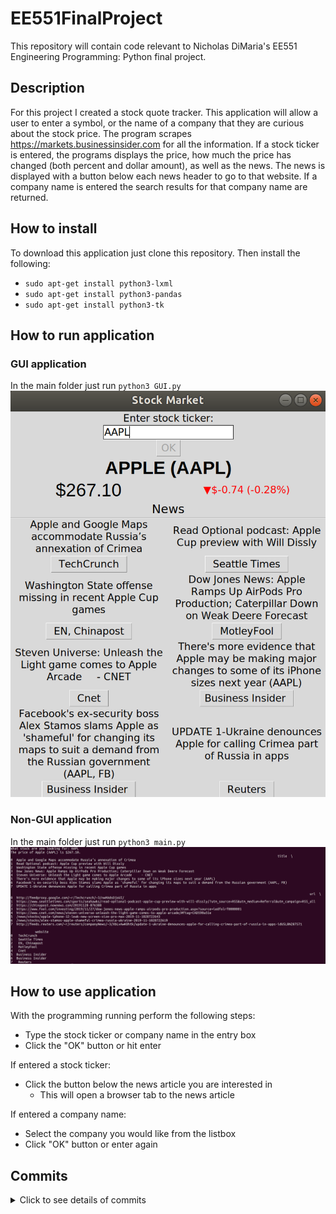 # EE551FinalProject #
This repository will contain code relevant to Nicholas DiMaria's EE551 Engineering Programming: Python final project.

## Description ##
For this project I created a stock quote tracker. This application will allow a user to enter a symbol, or the name of a company that they are curious about the stock price. The program scrapes https://markets.businessinsider.com for all the information. If a stock ticker is entered, the programs displays the price, how much the price has changed (both percent and dollar amount), as well as the news. The news is displayed with a button below each news header to go to that website. If a company name is entered the search results for that company name are returned. 

## How to install ##
To download this application just clone this repository. Then install the following:
* `sudo apt-get install python3-lxml`
* `sudo apt-get install python3-pandas`
* `sudo apt-get install python3-tk`

## How to run application ##
### GUI application ###
In the main folder just run `python3 GUI.py`
![GUI Picture](/Images/GUI.png)

### Non-GUI application ###
In the main folder just run `python3 main.py`
![Non-GUI Picture](/Images/NonGUI.png)

## How to use application ##
With the programming running perform the following steps:
* Type the stock ticker or company name in the entry box
* Click the "OK" button or hit enter

If entered a stock ticker:
* Click the button below the news article you are interested in 
  * This will open a browser tab to the news article 
  
If entered a company name:
* Select the company you would like from the listbox
* Click "OK" button or enter again

## Commits ##
<details>
  <summary>Click to see details of commits</summary>
  <h3>Add web scraping functionality</h3>
  <ul>
    <li>Import lxml needs to be installed using <i>sudo apt-get install python3-lxml</i></li>
    <li>Inspect the elements of the webpage using right click -> inspect</li>
    <li>Using arrow in the top left hand corner of inspect</li>
    <li>Click element you need</li>
    <li>Right click the element and copy the full xpath</li>
    <li>Using <i>tree.xpath([path copied]/text())</i> and set equal to variable</li>
    <li>Variable will be a list</li>
    <li>Print first element of list</li>
  </ul>
  
  <h3>Add search functionality</h3>
  <ul>
    <li>Allow user to enter stock ticker</li>
    <li>Generate a URL by adding <i>/[stockTicker]-stock</i> to end of https://markets.businessinsider.com/stocks</li>
    <li>Use scraping methods from earlier to get stock prices</li>
  </ul>
  <h3>Add webscraping for tables</h3>
  <ul>
    <li>Allows user to enter name of company</li>
    <li>Shows in table form all stock tickers of companies that are returned</li>
    <li>Uses pandas to format data<i>sudo apt-get install python3-pandas</i></li>
    <li><i>displaySearch()</i> method found mostly from https://towardsdatascience.com/web-scraping-html-tables-with-python-c9baba21059</li>
  </ul>
  
  <h3>Add GUI</h3>
  <ul>
    <li>Add main.py file</li>
    <li>Going to be used for testing all the methods on the terminal</li>
    <li>Install tkinter <i>sudo apt-get install python3-tk</i></li>
    <li>Add GUI file</li>
    <li>Going to house all of the GUI that will call the methods</li>
    <li>Create basic GUI</li>
    <li>When a button is clicked makes call to <i>searchWebsite()</i></li>
    <li>Changes a label with the data received back from the method</li>
  </ul>
  
  <h3>Add Entry Box</h3>
  <ul>
    <li>When the button is clicked take data from the entry box</li>
    <li>Display the returned data in the label</li>
    <li>Add Listbox</li>
    <li>If a panadas dataframe is returned we display the data in a listbox rather than in text</li>
    <li><mark>Want to add the ability to select one item from the list box and click OK to submit</mark></li>
  </ul>
  <h3>Clear Listbox on Search</h3>
  <ul>
    <li>Simply clears the Listbox when a new stock is searched for</li>
  </ul>
  
  <h3>Allow selection from Listbox</h3>
  <ul>
    <li>When “ok” button is clicked we use a try-except statement</li>
    <li>If something in the Listbox is currently selected we do the search on that
      <ul>
        <li>Note: We do string manipulation to get the stock ticker from the end of the string selected</li>
      </ul>
    </li>
    <li>Otherwise we just search for what is currently in the textbox</li>
    <li>Also add code so that when a stock is searched from the Listbox selection, we replace the words in the entry box</li>
  </ul>
  
  <h3>Basic UI Changes</h3>
  <ul>
    <li>Change focus on the running of the application to the entry box</li>
    <li>Bind the enter key to the same function as clicking OK</li>
  </ul>
  
  <h3>Add Tests</h3>
  <ul>
    <li>Created file tests.py</li>
    <li>We run two tests on the search
       <ul>
         <li>First checks that when we type in APPL we get returned “The price of Apple (APPL) is”</li>
         <li>Second checks that if we type “apple” we got a pd dataframe </li>
      </ul>
    </li>
  </ul>
  
  <h3>Begin adding images</h3>
  <ul>
    <li>Adds some images so that an up or down arrow can be displayed</li>
  </ul>
  
  <h3>Add price increase or decrease </h3>
  <ul>
    <li>Add function <i>upOrDown()</i> in FinalProject.py which scrapes to see if there is an up or down arrow on the page        <ul>
      <li>Returns true if there is an up arrow or false if there is a down arrow</li>
      </ul>                                                                                                                 
    </li>
    <li>In GUI.py we add a new label called image</li>
    <li>We also add up and down arrow images as pgm 
      <ul>
        <li>Named <i>upArrow</i> and <i>downArrow</i></li>
      </ul>
    </li>
    <li>Call function <i>upOrDown()</i> and display the proper image using <i>image.config(image=[NameOfImage])</i></li>
  </ul>
  
  <h3>Add company class</h3>
  <ul>
  <li>On call to <i>searchWebsite()</i> an object of the company class is now returned
      <ul>
        <li>Returns true if there is an up arrow or false if there is a down arrow</li>
      </ul>                                                                                                                 
    </li>
    <li>In GUI.py we add a new label called image</li>
    <li>We also add up and down arrow images as pgm 
      <ul>
        <li>Company class contains the stock ticker, the company name and the price</li>
        <li>Soon to add whether the price of the stock is up or down </li>
      </ul>
    </li>
    <li>In the calls to searchWebsite() we now have to set it to an object
      <ul>
        <li>We then have to call the <i>getData()</i> on the class to print out the data like we did before</li>
      </ul>
    </li>
  </ul>
  
  <h3>Add check <i>upOrDown()</i> to <i>searchWebsite()</i></h3>
  <ul>
    <li>We are combining the <i>upOrDown()</i> method and the <i>searchWebsite()</i> 
        <ul>
          <li>This gets all the data at once so that multiple calls aren’t being done </li>
        </ul>                                                                                                               
    </li>
    <li>Had to add another attribute to the company class called <i>up</i> 
      <ul>
        <li>Had to account for this when creating a new class </li>
      </ul>
    </li>
    <li>When we want to use this data we just call <i>company.up</i> </li>
  </ul>
  
  <h3>Fix Layout and add price change</h3>
  <ul>
    <li>We now also grab the price change in both dollar amount and percentage  
        <ul>
          <li>These are added to the company class as a property call change</li>
        </ul>                                                                                                               
    </li>
    <li>Changed from using <i>pack()</i> to <i>grid()</i> 
      <ul>
        <li>Allows configuration of layout using <i>row=X</i> and <i>column =Y</i></li>
      </ul>
    </li>
    <li>Remove the pictures of the arrow
      <ul>
        <li>Instead we use text arrows</li>
        <li>Looks nicer and easier to deal with </li>
      </ul>
    </li>
    <li>Change the color of the text depending on if the price is up or down for the day
      <ul>
        <li>Use <i>fb=’[color]’</i></li>
      </ul>
    </li>
  </ul>
  
  <h3>Add news to Listbox on search of stock</h3>
  <ul>
    <li>When a stock is search displays news in the listbox  
        <ul>
          <li>Want to add that when you click on one you can somehow search?</li>
        </ul>                                                                                                               
    </li>
    <li>Need to fix when you enter a stock that searches website</li>
    <li>Need to fix some of the bad formatting </li>
  </ul>
  
  <h3>Split change to number and percent</h3>
  <ul>
    <li>We change the attribute <i>changeNumber</i> and <i>changePercent</i> 
        <ul>
          <li>Combine back together later</li>
        </ul>                                                                                                               
    </li>
    <li>When they were fetched together the program would fail when a search was done instead</li>
  </ul>
  
  <h3>Append url link to news</h3>
  <ul>
    <li>When we grab the news we now also want the link that it comes from</li>
    <li>In <i>displayNews()</i> method we grab all of the hrefs</li>
    <li> Then we create another column called <i>urls</i> for the dataframe
        <ul>
          <li>Just append the next href to this column every row of the table we loop through</li>
        </ul>                                                                                                               
    </li>
    <li>When iterating through the rows of the dataframe generate a dictionary
      <ul>
          <li>Contains both the title of the articles and the url</li>
      </ul> 
    </li>
    <li>Add a button called <i>search</i>
      <ul>
          <li>Set to disabled when there are search items in the listbox</li>
          <li>Set to enabled when there are news items in the listbox</li>
          <li>When click just prints the url in the terminal for now</li>
      </ul> 
    </li>
  </ul>
  
  <h3>Add Icon</h3>
  <ul>
    <li>Just adding an icon for the application</li>
  </ul>
  
  <h3>Small Changes</h3> 
  <ul>
    <li>Change the file path of icon</li>
    <li>Update loop for news from 1 to 0 to include all news articles</li>
  </ul>
  
  <h3>Launch browser on search click</h3> 
  <ul>
    <li>Uses <i>webbrowser.open(url,new=new)</i> to launch the browser with the URL of news article that is clicked</li>
    <li>Have to account for the edge case where the article is on their own website
      <ul>
        <li>They usually just point to the file</li>
        <li>We need to append https://markets.businessinsider.com to the beginning of the url and then it goes to the right place</li>
        <li>Just a simple if statement </li>
      </ul>
    </li>
  </ul>
  
  <h3>Fix button issues</h3> 
  <ul>
    <li>Add a global variable called <i>news</i>
      <ul>
        <li>Keeps track of if there is news in the listbox</li>
        <li>If there is news we make the enter button do a search</li>
      </ul>
    </li>
    <li>Also disable the “OK” button when the news is displayed</li>
    <li>Define a method called <i>callback</i> which is called every time something is changed in the textbox
      <ul>
        <li>We clear the listbox selection</li>
        <li>Re Enable the “OK” button</li>
        <li>Set news to false</li>
      </ul>
    </li>
    <li>Probably can eliminate the need for all of this we use just use two different listbox (for news and search).
      <ul>
        <li>Just hide them when they need to be</li>
      </ul>
    </li>
  </ul>
  
  <h3>Make multiple listbox</h3> 
  <ul>
    <li>Have news and searches in different listboxes
      <ul>
        <li>One is hidden and the other one is shown</li>
      </ul>
    </li>
    <li>Want to make it so the news are labels with buttons beneath </li>
  </ul>
  
  <h3>Start adding labels instead of listbox</h3> 
  <ul>
    <li>Instead of a listbox for news, we want labels 
      <ul>
        <li>Actually use messages</li>
        <li>Dynamically create labels (and buttons) for each of the news websites</li>
      </ul>
    </li>
    <li>Arranged in two columns </li>
    <li>As of right now buttons do nothing</li>
  </ul>
  
  <h3>Dynamically add buttons that go to websites</h3> 
  <ul>
    <li>Now add a command to each of the buttons
      <ul>
        <li>Calls <i>search()</i> method</li>
        <li>Uses lambda expression to assign the url needed</li>
      </ul>
    </li>
    <li>Fix url assignment
      <ul>
        <li>Was off by one</li>
      </ul>
    </li>
  </ul>
  
  <h3>Buttons display website name</h3> 
  <ul>
    <li>When we get title of news article and website, also grab the website name
      <ul>
        <li>Store as a separate column in pandas dataframe named “websites”</li>
      </ul>
    </li>
    <li>We assign this value to the title of the button</li>
  </ul>
  
  <h3>Fix parsing symbols</h3> 
  <ul>
    <li>Simply change <i>html.fromstring(page.content)</i> to <i>html.fromstring(page.text)</i></li>
  </ul>
  
  <h3>General UI Fixes and Part 2</h3> 
  <ul>
    <li>Add some padding to the news labels</li>
    <li>Change around stock, ticker, and prices</li>
  </ul>
  
  <h3>Fix File Structure</h3> 
  <ul>
    <li>Add folders to make application easier to understand
      <ul>
        <li>Had to change some of the imports in code</li>
      </ul>
    </li>
    <li>Add a few tests for <i>company</i> class</li>
    <li>Add comments for all methods</li>
  </ul>
  
  <h3>Small Fixes</h3>
  <ul>
    <li>Change the wrap size of the news articles</li>
    <li>Update file path in main.py</li>
  </ul>
  
  <h3>Add Screenshots</h3>
  <ul>
      <li>Add screenshots for the application for the GitHub page</li>
  </ul>
  
  <h3>Make Layouts Classes and Add Front Page</h3>
  <ul>
      <li><i>Example</i> class contains the main layout for the application</li>
      <li><i>CustomWidget</i> class contains the widget for displaying stock data
      <ul>
        <li>Label for stock name</li>
       <li>Label for stock price</li>
       <li>Label for stock price change</li>
      </ul>
      </li>
      <li>Front Page contatins data on DOW, S&P 500, and NASDAQ on page load</li>
  </ul>
  
  <h3>Small Changes</h3>
  <ul>
     <li>URLs off by one</li>
  </ul>
</details>
